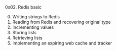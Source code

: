 0x02. Redis basic

0. Writing strings to Redis
1. Reading from Redis and recovering original type
2. Incrementing values
3. Storing lists
4. Retrieving lists
5. Implementing an expiring web cache and tracker
